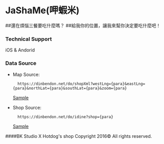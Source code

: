 # JaShaMe(呷蝦米)
##還在煩惱三餐要吃什麼嗎？
##給我你的位置，讓我來幫你決定要吃什麼吧！


### Technical Support

iOS & Andorid

### Data Source

- Map Source:

		https://dinbendon.net/do/shopXml?westLng={para}&eastLng={para}&northLat={para}&southLat={para}&zoom={para}

	[Sample](https://dinbendon.net/do/shopXml?westLng=121.49353201574706&eastLng=121.52700598425292&northLat=25.051469874207516&southLat=25.037861748246463&zoom=15)

- Shop Source:
		
		https://dinbendon.net/do/idine?shop={para}
		
	[Sample](https://dinbendon.net/do/idine?shop=226872)

####BK Studio X Hotdog's shop  Copyright 2016© All rights reserved.
